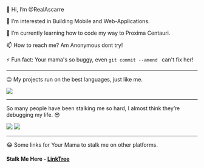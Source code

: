 👋 Hi, I’m @RealAscarre

👀 I’m interested in Building Mobile and Web-Applications.

🌱 I’m currently learning how to code my way to Proxima Centauri.

📫 How to reach me? Am Anonymous dont try!

⚡ Fun fact: Your mama's so buggy, even ```git commit --amend ``` can't fix her!

---

😉 My projects run on the best languages, just like me.

<a href="https://github.com/RealAscarre"><img align="center" src="https://github-readme-stats.vercel.app/api/top-langs/?username=RealAscarre&layout=compact&theme=buefy&hide_border=true" /></a>

---

So many people have been stalking me so hard, I almost think they’re debugging my life. 😎

![](https://komarev.com/ghpvc/?username=RealAscarre)
![](https://hit.yhype.me/github/profile?user_id=124075095)

---

😂 Some links for Your Mama to stalk me on other platforms.

#### Stalk Me Here - [LinkTree](https://linktr.ee/ascarre)


